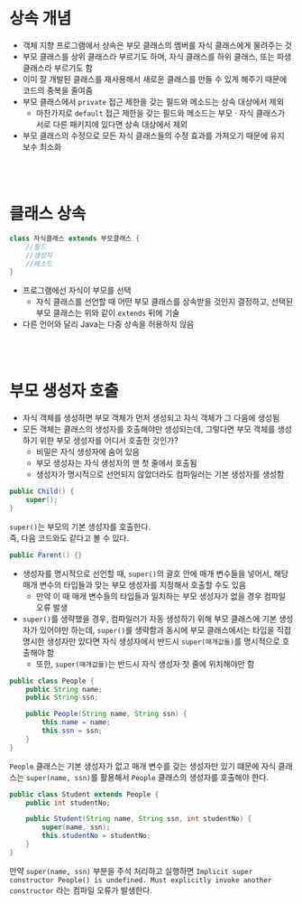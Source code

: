 # 상속 개념

- 객체 지향 프로그램에서 상속은 부모 클래스의 멤버를 자식 클래스에게 물려주는 것
- 부모 클래스를 상위 클래스라 부르기도 하며, 자식 클래스를 하위 클래스, 또는 파생 클래스라 부르기도 함
- 이미 잘 개발된 클래스를 재사용해서 새로운 클래스를 만들 수 있게 해주기 때문에 코드의 중복을 줄여줌
- 부모 클래스에서 `private` 접근 제한을 갖는 필드와 메소드는 상속 대상에서 제외
  - 마찬가지로 `default` 접근 제한을 갖는 필드와 메소드는 부모 · 자식 클래스가 서로 다른 패키지에 있다면 상속 대상에서 제외
- 부모 클래스의 수정으로 모든 자식 클래스들의 수정 효과를 가져오기 때문에 유지 보수 최소화

<br>
<br>

# 클래스 상속

```java
class 자식클래스 extends 부모클래스 {
    //필드
    //생성자
    //메소드
}
```

- 프로그램에선 자식이 부모를 선택
  - 자식 클래스를 선언할 때 어떤 부모 클래스를 상속받을 것인지 결정하고, 선택된 부모 클래스는 위와 같이 `extends` 뒤에 기술
- 다른 언어와 달리 Java는 다중 상속을 허용하지 않음

<br>
<br>

# 부모 생성자 호출

- 자식 객체를 생성하면 부모 객체가 먼저 생성되고 자식 객체가 그 다음에 생성됨
- 모든 객체는 클래스의 생성자를 호출해야만 생성되는데, 그렇다면 부모 객체를 생성하기 위한 부모 생성자를 어디서 호출한 것인가?
  - 비밀은 자식 생성자에 숨어 있음
  - 부모 생성자는 자식 생성자의 맨 첫 줄에서 호출됨
  - 생성자가 명시적으로 선언되지 않았더라도 컴파일러는 기본 생성자를 생성함

```java
public Child() {
    super();
}
```

`super()`는 부모의 기본 생성자를 호출한다.  
즉, 다음 코드와도 같다고 볼 수 있다.

```java
public Parent() {}
```

- 생성자를 명시적으로 선언할 때, `super()`의 괄호 안에 매개 변수들을 넣어서, 해당 매개 변수의 타입들과 맞는 부모 생성자를 지정해서 호출할 수도 있음
  - 만약 이 때 매개 변수들의 타입들과 일치하는 부모 생성자가 없을 경우 컴파일 오류 발생
- `super()`를 생략했을 경우, 컴파일러가 자동 생성하기 위해 부모 클래스에 기본 생성자가 있어야만 하는데, `super()`를 생략함과 동시에 부모 클래스에서는 타입을 직접 명시한 생성자만 있다면 자식 생성자에서 반드시 `super(매개값들)`를 명시적으로 호출해야 함
  - 또한, `super(매개값들)`는 반드시 자식 생성자 첫 줄에 위치해야만 함

```java
public class People {
    public String name;
    public String ssn;

    public People(String name, String ssn) {
        this.name = name;
        this.ssn = ssn;
    }
}
```

`People` 클래스는 기본 생성자가 없고 매개 변수를 갖는 생성자만 있기 떄문에 자식 클래스는 `super(name, ssn)`를 활용해서 `People` 클래스의 생성자를 호출해야 한다.

```java
public class Student extends People {
    public int studentNo;

    public Student(String name, String ssn, int studentNo) {
        super(name, ssn);
        this.studentNo = studentNo;
    }
}
```

만약 `super(name, ssn)` 부분을 주석 처리하고 실행하면 `Implicit super constructor People() is undefined. Must explicitly invoke another constructor` 라는 컴파일 오류가 발생한다.
